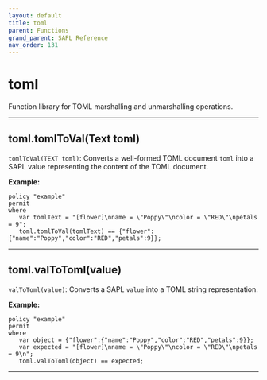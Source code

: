 ```yaml
---
layout: default
title: toml
parent: Functions
grand_parent: SAPL Reference
nav_order: 131
---
```

# toml

Function library for TOML marshalling and unmarshalling operations.



---

## toml.tomlToVal(Text toml)

```tomlToVal(TEXT toml)```: Converts a well-formed TOML document ```toml``` into a SAPL
value representing the content of the TOML document.

**Example:**
```sapl
policy "example"
permit
where
   var tomlText = "[flower]\nname = \"Poppy\"\ncolor = \"RED\"\npetals = 9";
   toml.tomlToVal(tomlText) == {"flower":{"name":"Poppy","color":"RED","petals":9}};
```


---

## toml.valToToml(value)

```valToToml(value)```: Converts a SAPL ```value``` into a TOML string representation.

**Example:**
```sapl
policy "example"
permit
where
   var object = {"flower":{"name":"Poppy","color":"RED","petals":9}};
   var expected = "[flower]\nname = \"Poppy\"\ncolor = \"RED\"\npetals = 9\n";
   toml.valToToml(object) == expected;
```


---

